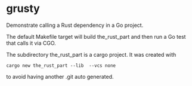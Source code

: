 grusty
======

Demonstrate calling a Rust dependency in a Go project.

The default Makefile target will build the_rust_part
and then run a Go test that calls it via CGO.

The subdirectory the_rust_part is a cargo project.
It was created with 

~~~
cargo new the_rust_part --lib  --vcs none
~~~

to avoid having another .git auto generated.
